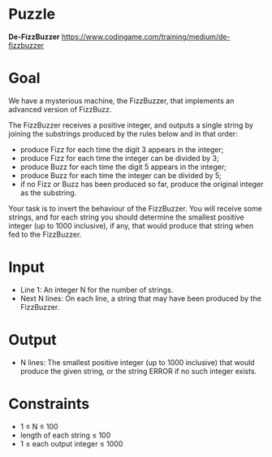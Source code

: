 # Puzzle
**De-FizzBuzzer** https://www.codingame.com/training/medium/de-fizzbuzzer

# Goal
We have a mysterious machine, the FizzBuzzer, that implements an advanced version of FizzBuzz.

The FizzBuzzer receives a positive integer, and outputs a single string by joining the substrings produced by the rules below and in that order:  
- produce Fizz for each time the digit 3 appears in the integer;
- produce Fizz for each time the integer can be divided by 3;
- produce Buzz for each time the digit 5 appears in the integer;
- produce Buzz for each time the integer can be divided by 5;
- if no Fizz or Buzz has been produced so far, produce the original integer as the substring.

Your task is to invert the behaviour of the FizzBuzzer. You will receive some strings, and for each string you should determine the smallest positive integer (up to 1000 inclusive), if any, that would produce that string when fed to the FizzBuzzer.

# Input
* Line 1: An integer N for the number of strings.
* Next N lines: On each line, a string that may have been produced by the FizzBuzzer.

# Output
* N lines: The smallest positive integer (up to 1000 inclusive) that would produce the given string, or the string ERROR if no such integer exists.

# Constraints
* 1 ≤ N ≤ 100
* length of each string ≤ 100
* 1 ≤ each output integer ≤ 1000
